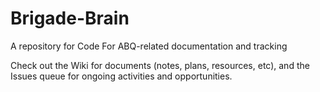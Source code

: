 # Brigade-Brain
A repository for Code For ABQ-related documentation and tracking

Check out the Wiki for documents (notes, plans, resources, etc), and the Issues queue for ongoing activities and opportunities.
